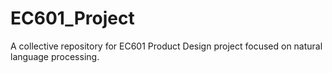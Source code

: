 # EC601_Project
A collective repository for EC601 Product Design project focused on natural language processing.

